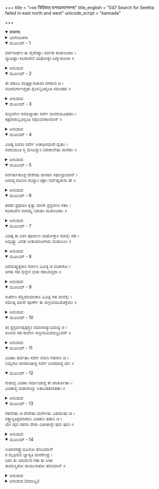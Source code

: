 +++
title = "०४७ त्रिदिशात् वानरप्रत्यागमनम्"
title_english = "047 Search for Seetha failed in east north and west"
unicode_script = "kannada"

+++
<details open><summary>वाचनम्</summary>

<div class="audioEmbed"  caption="श्रीराम-हरिसीताराममूर्ति-घनपाठिभ्यां वचनम्" src="https://archive.org/download/Ramayana-recitation-Sriram-harisItArAmamUrti-Ghanapaati-v2/Kanda_4/Kanda_4_KSK-047-Thridigbhyaha_Vanara_Prathyagamanam.mp3"></div>
</details>



<details><summary>ಭಾಗಸೂಚನಾ</summary>

ಪೂರ್ವವೇ ಮೊದಲಾದ ಮೂರು ದಿಕ್ಕುಗಳಿಗೆ ಹೋಗಿರುವ ವಾನರರು ನಿರಾಶರಾಗಿ ಮರಳಿದುದು
</details>

<details open><summary>ಮೂಲಮ್ - 1</summary>

ದರ್ಶನಾರ್ಥಂ ತು ವೈದೇಹ್ಯಾಃ ಸರ್ವತಃ ಕಪಿಕುಂಜರಾಃ ।  
ವ್ಯಾದಿಷ್ಟಾಃ ಕಪಿರಾಜೇನ ಯಥೋಕ್ತಂ ಜಗ್ಮುರಂಜಸಾ ॥
</details>

<details><summary>ಅನುವಾದ</summary>

ವಾನರರಾಜನಿಂದ ಎಲ್ಲ ದಿಕ್ಕುಗಳಿಗೆ ಹೋಗಲು ಅಪ್ಪಣೆ ಪಡೆದು ಆ ಎಲ್ಲ ಶ್ರೇಷ್ಠ ವಾನರರು ಅವರಿಗೆ ದೊರೆತ ಆದೇಶದಂತೆ ಅದೇ ದಿಕ್ಕಿಗೆ ವಿದೇಹಕುಮಾರೀ ಸೀತೆಯನ್ನು ಹುಡುಕಲು ಉತ್ಸಾಹದಿಂದ ಹೊರಟರು.॥1॥
</details>

<details open><summary>ಮೂಲಮ್ - 2</summary>

ತೇ ಸರಾಂಸಿ ಸರಿತ್ಕಕ್ಷಾನಾಕಾಶಂ ನಗರಾಣಿ ಚ ।  
ನದೀದುರ್ಗಾಂಸ್ತಥಾ ಶೈಲಾನ್ವಿಚಿನ್ವಂತಿ ಸಮಂತತಃ ॥
</details>

<details><summary>ಅನುವಾದ</summary>

ಅವರು ಸರೋವರ, ನದಿಗಳನ್ನು, ಲತಾ ಕುಂಜಗಳನ್ನು, ಬಯಲುಸ್ಥಳ, ಹಾಗೂ ನಗರಗಳಲ್ಲಿ, ನದಿಗಳ ದುರ್ಗಮ ಪ್ರದೇಶಗಳಲ್ಲಿ ಎಲ್ಲೆಡೆ ತಿರುಗಾಡಿ ಸೀತೆಯನ್ನು ಹುಡುಕತೊಡಗಿದರು.॥2॥
</details>

<details open><summary>ಮೂಲಮ್ - 3</summary>

ಸುಗ್ರೀವೇಣ ಸಮಾಖ್ಯಾತಾಃ ಸರ್ವೇ ವಾನರಯೂಥಪಾಃ ।  
ಕತ್ರದೇಶಾನ್ವಿಚಿನ್ವಂತಿ ಸಶೈಲವನಕಾನನಾನ್ ॥
</details>

<details><summary>ಅನುವಾದ</summary>

ಸುಗ್ರೀವನಿಂದ ಆಜ್ಞಪ್ತರಾದ ಆ ಎಲ್ಲ ವಾನರ ಯೂಧ ಪತಿಗಳು ತಮ್ಮ-ತಮ್ಮ ದಿಕ್ಕುಗಳ ಪರ್ವತ, ವನ, ಅರಣ್ಯಗಳ ಸಹಿತ ಎಲ್ಲ ದೇಶಗಳನ್ನು ಜಾಲಾಡಿಬಿಟ್ಟರು.॥3॥
</details>

<details open><summary>ಮೂಲಮ್ - 4</summary>

ವಿಚಿತ್ಯ ದಿವಸಂ ಸರ್ವೇ ಸೀತಾಧಿಗಮನೇ ಧೃತಾಃ ।  
ಸಮಾಯಂತಿ ಸ್ಮ ಮೇದಿನ್ಯಾಂ ನಿಶಾಕಾಲೇಷು ವಾನರಾಃ ॥
</details>

<details><summary>ಅನುವಾದ</summary>

ಸೀತೆಯನ್ನು ಹುಡುಕಲು ನಿಶ್ಚಿತ ಇಚ್ಛೆಯಿಂದ ಆ ಎಲ್ಲ ವಾನರರು ದಿನವಿಡೀ ಅತ್ತ-ಇತ್ತ ಅನ್ವೇಷಣೆ ಮಾಡುತ್ತಾ ರಾತ್ರಿಯಲ್ಲಿ ಯಾವುದಾದರೂ ನಿಯತ ಸ್ಥಾನದಲ್ಲಿ ಏಕತ್ರಿತರಾಗುತ್ತಿದ್ದರು.॥4॥
</details>

<details open><summary>ಮೂಲಮ್ - 5</summary>

ಸರ್ವರ್ತುಕಾಂಶ್ಚ ದೇಶೇಷು ವಾನರಾಃ ಸಫಲದ್ರುಮಾನ್ ।  
ಆಸಾದ್ಯ ರಜನೀಂ ಶಯ್ಯಾಂ ಚಕ್ರುಃ ಸರ್ವೆಷ್ವಹಃಸು ತೇ ॥
</details>

<details><summary>ಅನುವಾದ</summary>

ಇಡೀ ದಿನ ಬೇರೆ-ಬೇರೆ ದೇಶಗಳಲ್ಲಿ ಅಲೆದು ಆ ವಾನರರು ಎಲ್ಲ ಋತುಗಳಲ್ಲಿ ಹಣ್ಣನ್ನು ಕೊಡುವ ವೃಕ್ಷಗಳ ಬಳಿಗೆ ಹೋಗಿ ರಾತ್ರೆಯಲ್ಲಿ ಅಲ್ಲೆ ಮಲಗಿ ವಿಶ್ರಾಂತಿ ಪಡೆಯುತ್ತಿದ್ದರು.॥5॥
</details>

<details open><summary>ಮೂಲಮ್ - 6</summary>

ತದಹಃ ಪ್ರಥಮಂ ಕೃತ್ವಾ ಮಾಸೇ ಪ್ರಸ್ರವಣಂ ಗತಾಃ ।  
ಕಪಿರಾಜೇನ ಸಂಗಮ್ಯ ನಿರಾಶಾಃ ಕಪಿಕುಂಜರಾಃ ॥
</details>

<details><summary>ಅನುವಾದ</summary>

ಹೊರಟ ದಿನವನ್ನು ಮೊದಲ ದಿನವೆಂದು ತಿಳಿದು ಒಂದು ತಿಂಗಳು ಪೂರ್ತಿಯಾಗುವವರೆಗೆ ಆ ಶ್ರೇಷ್ಠ ವಾನರರು ನಿರಾಶರಾಗಿ ಮರಳಿ ಬಂದು, ಕಪಿರಾಜ ಸುಗ್ರೀವನಿಗೆ ಭೆಟ್ಟಿಯಾಗಿ ಪ್ರಸ್ರವಣಗಿರಿಯಲ್ಲಿ ಉಳಿದುಕೊಂಡರು.॥6॥
</details>

<details open><summary>ಮೂಲಮ್ - 7</summary>

ವಿಚಿತ್ಯ ತು ದಿಶಂ ಪೂರ್ವಾಂ ಯಥೋಕ್ತಾಂ ಸಚಿವೈಃ ಸಹ ।  
ಅದೃಷ್ಟ್ವಾ ವಿನತಃ ಸೀತಾಮಾಜಗಾಮ ಮಹಾಬಲಃ ॥
</details>

<details><summary>ಅನುವಾದ</summary>

ಮಹಾಬಲೀ ವಿನತನು ತನ್ನ ಮಂತ್ರಿಗಳೊಂದಿಗೆ ಮೊದಲು ಹೇಳಿದಂತೆ ಪೂರ್ವದಿಕ್ಕಿನಲ್ಲಿ ಹುಡುಕಿ, ಅಲ್ಲಿ ಸೀತೆಯು ದೊರೆಯದೇ ಕಿಷ್ಕಿಂಧೆಗೆ ಮರಳಿ ಬಂದನು.॥7॥
</details>

<details open><summary>ಮೂಲಮ್ - 8</summary>

ದಿಶಮಪ್ಯುತ್ತರಾಂ ಸರ್ವಾಂ ವಿವಿಚ್ಯ ಚ ಮಹಾಕಪಿಃ ।  
ಆಗತಃ ಸಹ ಸೈನ್ಯೇನ ಭೀತಃ ಶತಬಲಿಸ್ತದಾ ॥
</details>

<details><summary>ಅನುವಾದ</summary>

ಮಹಾಕಪಿ ಶತಬಲಿಯು ಎಲ್ಲ ಉತ್ತರ ದಿಕ್ಕನ್ನು ಜಾಲಾಡಿ ಭಯಗೊಂಡು ಕೂಡಲೇ ಸೈನ್ಯಸಹಿತ ಕಿಷ್ಕಿಂಧೆಗೆ ಮರಳಿದನು.॥8॥
</details>

<details open><summary>ಮೂಲಮ್ - 9</summary>

ಸುಷೇಣಃ ಪಶ್ಚಿಮಾಮಾಶಾಂ ವಿವಿಚ್ಯ ಸಹ ವಾನರೈಃ ।  
ಸಮೇತ್ಯ ಮಾಸೇ ಪೂರ್ಣೇ ತು ಸುಗ್ರೀವಮುಪಚಕ್ರಮೇ ॥
</details>

<details><summary>ಅನುವಾದ</summary>

ವಾನರರ ಸಹಿತ ಸುಷೇಣನು ಪಶ್ಚಿಮದಿಕ್ಕಿನ ಅನುಸಂಧಾನಗೈದು ಅಲ್ಲಿ ಸೀತೆಯು ದೊರೆಯದೆ ಒಂದು ತಿಂಗಳು ಪೂರ್ಣವಾದಾಗ ಸುಗ್ರೀವನ ಬಳಿಗೆ ಬಂದನು.॥9॥
</details>

<details open><summary>ಮೂಲಮ್ - 10</summary>

ತಂ ಪ್ರಸ್ರವಣಪೃಷ್ಠಸ್ಥಂ ಸಮಾಸಾದ್ಯಾಭಿವಾದ್ಯ ಚ ।  
ಆಸೀನಂ ಸಹ ರಾವೇಣ ಸುಗ್ರೀವಮಿದಮಬ್ರುವನ್ ॥
</details>

<details><summary>ಅನುವಾದ</summary>

ಪ್ರಸ್ರವಣ ಗಿರಿಯಮೇಲೆ ಶ್ರೀರಾಮನೊಂದಿಗೆ ಕುಳಿತಿರುವ ಸುಗ್ರೀವನ ಬಳಿಗೆ ಬಂದು ವಾನರರು ಅವನಿಗೆ ನಮಸ್ಕರಿಸಿ, ಈ ಪ್ರಕಾರ ಹೇಳಿದರು .॥10॥
</details>

<details open><summary>ಮೂಲಮ್ - 11</summary>

ವಿಚಿತಾಃ ಪರ್ವತಾಃ ಸರ್ವೇ ವನಾನಿ ಗಹನಾನಿ ಚ ।  
ನಿಮ್ನಗಾಂ  ಸಾಗರಾಂತಾಶ್ಚ ಸರ್ವೇ ಜನಪದಾಶ್ಚ ಯೇ ॥
</details>

<details open><summary>ಮೂಲಮ್ - 12</summary>

ಗುಹಾಶ್ಚ ವಿಚಿತಾಃ ಸರ್ವಾಯಾಶ್ಚ ತೇ ಪರಿಕೀರ್ತಿತಾಃ ।  
ವಿಚಿತಾಶ್ಚ ಮಹಾಗುಲ್ಮಾ ಲತಾವಿತತಸಂತತಾಃ ॥
</details>

<details><summary>ಅನುವಾದ</summary>

ರಾಜನೇ! ನಾವು ಸಮಸ್ತ ಪರ್ವತಗಳಲ್ಲಿ ನಿಬಿಡ ಅರಣ್ಯಗಳಲ್ಲಿ, ಸಮುದ್ರದವರೇಗಿನ ನದಿಗಳಲ್ಲಿ, ಎಲ್ಲ ದೇಶಗಳಲ್ಲಿ, ನೀನು ತಿಳಿಸಿದಂತೆ ಎಲ್ಲ ಗುಹೆಗಳಲ್ಲಿ, ಲತಾ ಮಂಟಪದಿಂದ ಕೂಡಿದ ಪೊದೆಗಳಲ್ಲಿಯೂ ಹುಡುಕಿದೆವು.॥11-12॥
</details>

<details open><summary>ಮೂಲಮ್ - 13</summary>

ಗಹನೇಷು ಚ ದೇಶೇಷು ದುರ್ಗೇಷು ವಿಷಮೇಷು ಚ ।  
ಸತ್ತ್ವಾನ್ಯತಿಪ್ರಮಾಣಾನಿ ವಿಚಿತಾನಿ ಹತಾನಿ ಚ ।  
ಯೇ ಚೈವ ಗಹನಾ ದೇಶಾ ವಿಚಾತಾಸ್ತೇ ಪುನಃ ಪುನಃ ॥
</details>

<details><summary>ಅನುವಾದ</summary>

ಘನವಾದ ವನಗಳಲ್ಲಿ, ಬೇರೆ-ಬೇರೆ ದೇಶಗಳಲ್ಲಿ, ದುರ್ಗಮಸ್ಥಾನಗಳಲ್ಲಿ, ಎತ್ತರ-ತಗ್ಗಾದ ಭೂಪ್ರದೇಶಗಳಲ್ಲಿ ಹುಡುಕಿದೆವು. ದೊಡ್ಡ-ದೊಡ್ಡ ಪ್ರಾಣಿಗಳನ್ನೂ ಪರೀಕ್ಷಿಸಿದೆವು ಹಾಗೂ ಅವುಗಳನ್ನು ಕೊಂದುಹಾಕಿದೆವು. ಕಂಡು ಬಂದ ಪ್ರದೇಶಗಳಲ್ಲಿ, ದಟ್ಟವಾದ ಕಾಡುಗಳಲ್ಲಿ, ದುರ್ಗಮವೆಂದು ತೋರುವಲ್ಲಿ ಪದೇ-ಪದೇ ಹುಡುಕಿದೆವು. (ಆದರೆ ಸೀತೆಯು ಕಂಡುಬಂದಿಲ್ಲ..॥13॥
</details>

<details open><summary>ಮೂಲಮ್ - 14</summary>

ಉದಾರಸತ್ತ್ವಾಭಿಜನೋ ಹನೂಮಾನ್  
ಸ ಮೈಥಿಲೀಂ ಜ್ಞಾಸ್ಯತಿ ವಾನರೇಂದ್ರ ।  
ದಿಶಂ ತು ಯಾಮೇವ ಗತಾ ತು ಸೀತಾ  
ತಾಮಾಸ್ಥಿತೋ ವಾಯುಸುತೋ ಹನುಮಾನ್ ॥
</details>

<details><summary>ಅನುವಾದ</summary>

ವಾನರರಾಜನೇ! ವಾಯುಪುತ್ರ ಹನುಮಂತನು ಪರಮ ಶಕ್ತಿವಂತ ಮತ್ತು ಕುಲೀನನಾಗಿದ್ದಾನೆ ಅವನೇ ಮಿಥಿಲೇಶ ಕುಮಾರಿಯನ್ನು ಹುಡುಕಬಲ್ಲನು; ಏಕೆಂದರೆ ಅವನು ಸೀತೆಯು ಹೋದ ದಿಕ್ಕಿನ ಕಡೆಗೆ ಹೋಗಿರುವನು.॥14॥
</details>

<details><summary>ಅನುವಾದ (ಸಮಾಪ್ತಿಃ)</summary>

ಶ್ರೀ ವಾಲ್ಮೀಕಿವಿರಚಿತ ಆರ್ಷರಾಮಾಯಣ ಆದಿಕಾವ್ಯದ ಕಿಷ್ಕಿಂಧಾಕಾಂಡದ ನಲವತ್ತೇಳನೆಯ ಸರ್ಗ ಸಂಪೂರ್ಣವಾಯಿತು.॥47॥
</details>
